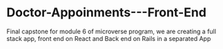 # Doctor-Appoinments---Front-End
Final capstone for module 6 of microverse program, we are creating a full stack app, front end on React and Back end on Rails in a separated App
